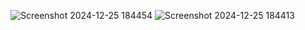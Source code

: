 ![Screenshot 2024-12-25 184454](https://github.com/user-attachments/assets/a10a686e-6547-44e5-909a-55e62f7e2e43)
![Screenshot 2024-12-25 184413](https://github.com/user-attachments/assets/c3907fae-5d25-4ee7-99d3-8a9b7db41a8b)

